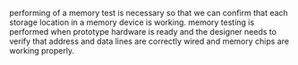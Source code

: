 performing of a memory test is necessary so that we can confirm that each storage location in a memory device is working. memory testing is performed when prototype hardware is ready and the designer needs to verify that address and data lines are correctly wired and memory chips are working properly.
